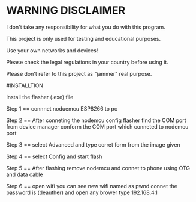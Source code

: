 # WARNING DISCLAIMER

I don't take any responsibility for what you do with this program.

This project is only used for testing and educational purposes.

Use your own networks and devices!

Please check the legal regulations in your country before using it.

Please don't refer to this project as "jammer" real purpose.

#INSTALLTION

Install the flasher (.exe) file

Step 1 == connnet noduemcu ESP8266 to pc

Step 2 == After conneting the nodemcu config flasher find the COM port from device manager conform the COM port which conneted to nodemcu port

Step 3 == select Advanced and type corret form from the image given

Step 4 == select Config and start flash  

Step 5 ==  After flashing remove nodemcu and connet to phone using OTG and data cable

Step 6 == open wifi you can see new wifi named as pwnd connet the password is (deauther) and open any brower type 192.168.4.1




